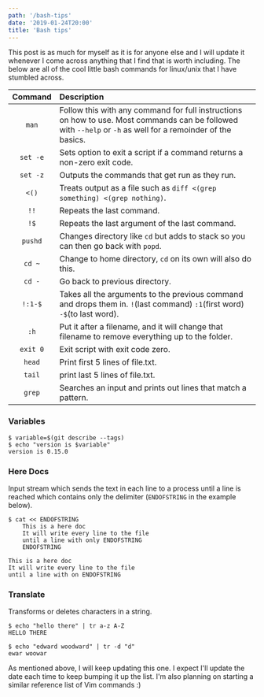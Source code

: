```yaml
---
path: '/bash-tips'
date: '2019-01-24T20:00'
title: 'Bash tips'
---
```


This post is as much for myself as it is for anyone else and I will update it whenever I come across anything that I find that is worth including. The below are all of the cool little bash commands for linux/unix that I have stumbled across.

|  Command | Description                                                                                                               |
| :-------: | :-------------------------------------------------------------------------------------------------------------------------|
| `man`   | Follow this with any command for full instructions on how to use. Most commands can be followed with `--help` or `-h` as well for a remoinder of the basics.
|`set -e` | Sets option to exit a script if a command returns a non-zero exit code.                                                   |
| `set -z` | Outputs the commands that get run as they run.                                                                            |
|    `<()` | Treats output as a file such as `diff <(grep something) <(grep nothing)`.                                                 |
|     `!!` | Repeats the last command.                                                                                                 |
|     `!$` | Repeats the last argument of the last command.                                                                            |
|  `pushd` | Changes directory like `cd` but adds to stack so you can then go back with `popd`.                                        |
|   `cd ~` | Change to home directory, `cd` on its own will also do this.                                                              |
|   `cd -` | Go back to previous directory.                                                                                            |
|  `!:1-$` | Takes all the arguments to the previous command and drops them in. `!`(last command) `:1`(first word) `-$`(to last word). |
|     `:h` | Put it after a filename, and it will change that filename to remove everything up to the folder.                          |
|`exit 0` | Exit script with exit code zero. |
| `head` | Print first 5 lines of file.txt. |
|`tail`  | print last 5 lines of file.txt. |
| `grep` | Searches an input and prints out lines that match a pattern. |

### Variables
```
$ variable=$(git describe --tags)
$ echo "version is $variable"
version is 0.15.0
```

### Here Docs
Input stream which sends the text in each line to a process until a line is reached which contains only the delimiter (`ENDOFSTRING` in the example below).
```
$ cat << ENDOFSTRING
    This is a here doc
    It will write every line to the file
    until a line with only ENDOFSTRING
    ENDOFSTRING

This is a here doc
It will write every line to the file
until a line with on ENDOFSTRING
```

### Translate
Transforms or deletes characters in a string.
```
$ echo "hello there" | tr a-z A-Z 
HELLO THERE

$ echo "edward woodward" | tr -d "d"
ewar woowar
```

As mentioned above, I will keep updating this one. I expect I'll update the date each time to keep bumping it up the list. I'm also planning on starting a similar reference list of Vim commands :)